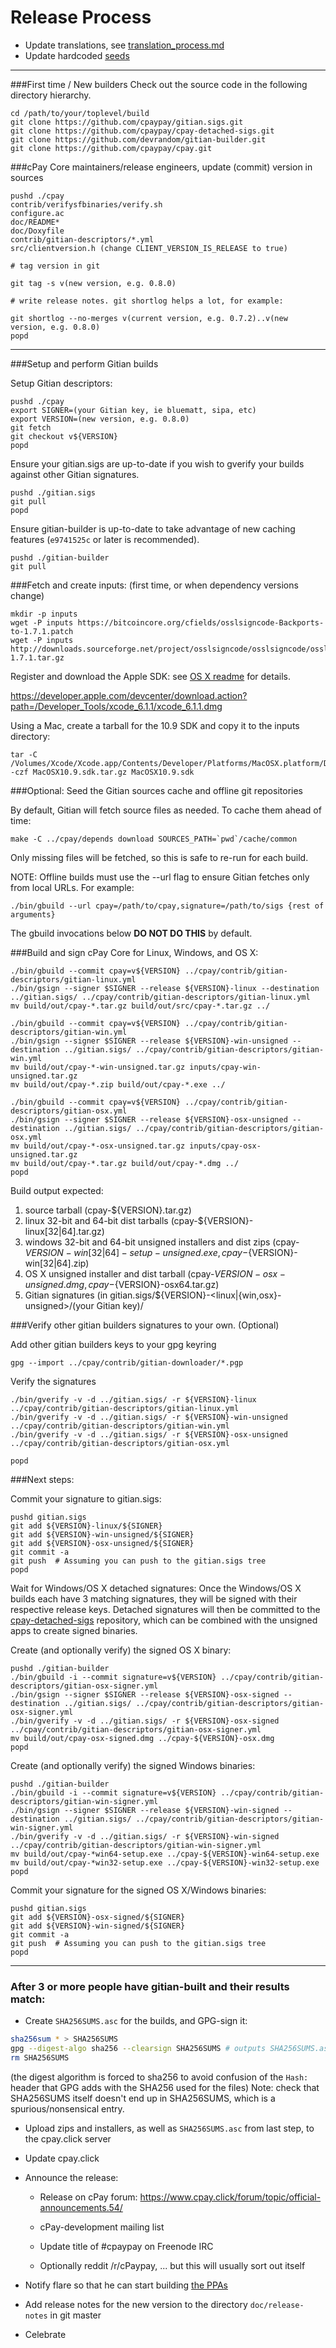 Release Process
====================

* Update translations, see [translation_process.md](https://github.com/cpaypay/cpay/blob/master/doc/translation_process.md#syncing-with-transifex)
* Update hardcoded [seeds](/contrib/seeds)

* * *

###First time / New builders
Check out the source code in the following directory hierarchy.

	cd /path/to/your/toplevel/build
	git clone https://github.com/cpaypay/gitian.sigs.git
	git clone https://github.com/cpaypay/cpay-detached-sigs.git
	git clone https://github.com/devrandom/gitian-builder.git
	git clone https://github.com/cpaypay/cpay.git

###cPay Core maintainers/release engineers, update (commit) version in sources

	pushd ./cpay
	contrib/verifysfbinaries/verify.sh
	configure.ac
	doc/README*
	doc/Doxyfile
	contrib/gitian-descriptors/*.yml
	src/clientversion.h (change CLIENT_VERSION_IS_RELEASE to true)

	# tag version in git

	git tag -s v(new version, e.g. 0.8.0)

	# write release notes. git shortlog helps a lot, for example:

	git shortlog --no-merges v(current version, e.g. 0.7.2)..v(new version, e.g. 0.8.0)
	popd

* * *

###Setup and perform Gitian builds

 Setup Gitian descriptors:

	pushd ./cpay
	export SIGNER=(your Gitian key, ie bluematt, sipa, etc)
	export VERSION=(new version, e.g. 0.8.0)
	git fetch
	git checkout v${VERSION}
	popd

  Ensure your gitian.sigs are up-to-date if you wish to gverify your builds against other Gitian signatures.

	pushd ./gitian.sigs
	git pull
	popd

  Ensure gitian-builder is up-to-date to take advantage of new caching features (`e9741525c` or later is recommended).

	pushd ./gitian-builder
	git pull

###Fetch and create inputs: (first time, or when dependency versions change)

	mkdir -p inputs
	wget -P inputs https://bitcoincore.org/cfields/osslsigncode-Backports-to-1.7.1.patch
	wget -P inputs http://downloads.sourceforge.net/project/osslsigncode/osslsigncode/osslsigncode-1.7.1.tar.gz

 Register and download the Apple SDK: see [OS X readme](README_osx.txt) for details.

 https://developer.apple.com/devcenter/download.action?path=/Developer_Tools/xcode_6.1.1/xcode_6.1.1.dmg

 Using a Mac, create a tarball for the 10.9 SDK and copy it to the inputs directory:

	tar -C /Volumes/Xcode/Xcode.app/Contents/Developer/Platforms/MacOSX.platform/Developer/SDKs/ -czf MacOSX10.9.sdk.tar.gz MacOSX10.9.sdk

###Optional: Seed the Gitian sources cache and offline git repositories

By default, Gitian will fetch source files as needed. To cache them ahead of time:

	make -C ../cpay/depends download SOURCES_PATH=`pwd`/cache/common

Only missing files will be fetched, so this is safe to re-run for each build.

NOTE: Offline builds must use the --url flag to ensure Gitian fetches only from local URLs. For example:
```
./bin/gbuild --url cpay=/path/to/cpay,signature=/path/to/sigs {rest of arguments}
```
The gbuild invocations below <b>DO NOT DO THIS</b> by default.

###Build and sign cPay Core for Linux, Windows, and OS X:

	./bin/gbuild --commit cpay=v${VERSION} ../cpay/contrib/gitian-descriptors/gitian-linux.yml
	./bin/gsign --signer $SIGNER --release ${VERSION}-linux --destination ../gitian.sigs/ ../cpay/contrib/gitian-descriptors/gitian-linux.yml
	mv build/out/cpay-*.tar.gz build/out/src/cpay-*.tar.gz ../

	./bin/gbuild --commit cpay=v${VERSION} ../cpay/contrib/gitian-descriptors/gitian-win.yml
	./bin/gsign --signer $SIGNER --release ${VERSION}-win-unsigned --destination ../gitian.sigs/ ../cpay/contrib/gitian-descriptors/gitian-win.yml
	mv build/out/cpay-*-win-unsigned.tar.gz inputs/cpay-win-unsigned.tar.gz
	mv build/out/cpay-*.zip build/out/cpay-*.exe ../

	./bin/gbuild --commit cpay=v${VERSION} ../cpay/contrib/gitian-descriptors/gitian-osx.yml
	./bin/gsign --signer $SIGNER --release ${VERSION}-osx-unsigned --destination ../gitian.sigs/ ../cpay/contrib/gitian-descriptors/gitian-osx.yml
	mv build/out/cpay-*-osx-unsigned.tar.gz inputs/cpay-osx-unsigned.tar.gz
	mv build/out/cpay-*.tar.gz build/out/cpay-*.dmg ../
	popd

  Build output expected:

  1. source tarball (cpay-${VERSION}.tar.gz)
  2. linux 32-bit and 64-bit dist tarballs (cpay-${VERSION}-linux[32|64].tar.gz)
  3. windows 32-bit and 64-bit unsigned installers and dist zips (cpay-${VERSION}-win[32|64]-setup-unsigned.exe, cpay-${VERSION}-win[32|64].zip)
  4. OS X unsigned installer and dist tarball (cpay-${VERSION}-osx-unsigned.dmg, cpay-${VERSION}-osx64.tar.gz)
  5. Gitian signatures (in gitian.sigs/${VERSION}-<linux|{win,osx}-unsigned>/(your Gitian key)/

###Verify other gitian builders signatures to your own. (Optional)

  Add other gitian builders keys to your gpg keyring

	gpg --import ../cpay/contrib/gitian-downloader/*.pgp

  Verify the signatures

	./bin/gverify -v -d ../gitian.sigs/ -r ${VERSION}-linux ../cpay/contrib/gitian-descriptors/gitian-linux.yml
	./bin/gverify -v -d ../gitian.sigs/ -r ${VERSION}-win-unsigned ../cpay/contrib/gitian-descriptors/gitian-win.yml
	./bin/gverify -v -d ../gitian.sigs/ -r ${VERSION}-osx-unsigned ../cpay/contrib/gitian-descriptors/gitian-osx.yml

	popd

###Next steps:

Commit your signature to gitian.sigs:

	pushd gitian.sigs
	git add ${VERSION}-linux/${SIGNER}
	git add ${VERSION}-win-unsigned/${SIGNER}
	git add ${VERSION}-osx-unsigned/${SIGNER}
	git commit -a
	git push  # Assuming you can push to the gitian.sigs tree
	popd

  Wait for Windows/OS X detached signatures:
	Once the Windows/OS X builds each have 3 matching signatures, they will be signed with their respective release keys.
	Detached signatures will then be committed to the [cpay-detached-sigs](https://github.com/cpaypay/cpay-detached-sigs) repository, which can be combined with the unsigned apps to create signed binaries.

  Create (and optionally verify) the signed OS X binary:

	pushd ./gitian-builder
	./bin/gbuild -i --commit signature=v${VERSION} ../cpay/contrib/gitian-descriptors/gitian-osx-signer.yml
	./bin/gsign --signer $SIGNER --release ${VERSION}-osx-signed --destination ../gitian.sigs/ ../cpay/contrib/gitian-descriptors/gitian-osx-signer.yml
	./bin/gverify -v -d ../gitian.sigs/ -r ${VERSION}-osx-signed ../cpay/contrib/gitian-descriptors/gitian-osx-signer.yml
	mv build/out/cpay-osx-signed.dmg ../cpay-${VERSION}-osx.dmg
	popd

  Create (and optionally verify) the signed Windows binaries:

	pushd ./gitian-builder
	./bin/gbuild -i --commit signature=v${VERSION} ../cpay/contrib/gitian-descriptors/gitian-win-signer.yml
	./bin/gsign --signer $SIGNER --release ${VERSION}-win-signed --destination ../gitian.sigs/ ../cpay/contrib/gitian-descriptors/gitian-win-signer.yml
	./bin/gverify -v -d ../gitian.sigs/ -r ${VERSION}-win-signed ../cpay/contrib/gitian-descriptors/gitian-win-signer.yml
	mv build/out/cpay-*win64-setup.exe ../cpay-${VERSION}-win64-setup.exe
	mv build/out/cpay-*win32-setup.exe ../cpay-${VERSION}-win32-setup.exe
	popd

Commit your signature for the signed OS X/Windows binaries:

	pushd gitian.sigs
	git add ${VERSION}-osx-signed/${SIGNER}
	git add ${VERSION}-win-signed/${SIGNER}
	git commit -a
	git push  # Assuming you can push to the gitian.sigs tree
	popd

-------------------------------------------------------------------------

### After 3 or more people have gitian-built and their results match:

- Create `SHA256SUMS.asc` for the builds, and GPG-sign it:
```bash
sha256sum * > SHA256SUMS
gpg --digest-algo sha256 --clearsign SHA256SUMS # outputs SHA256SUMS.asc
rm SHA256SUMS
```
(the digest algorithm is forced to sha256 to avoid confusion of the `Hash:` header that GPG adds with the SHA256 used for the files)
Note: check that SHA256SUMS itself doesn't end up in SHA256SUMS, which is a spurious/nonsensical entry.

- Upload zips and installers, as well as `SHA256SUMS.asc` from last step, to the cpay.click server

- Update cpay.click

- Announce the release:

  - Release on cPay forum: https://www.cpay.click/forum/topic/official-announcements.54/

  - cPay-development mailing list

  - Update title of #cpaypay on Freenode IRC

  - Optionally reddit /r/cPaypay, ... but this will usually sort out itself

- Notify flare so that he can start building [the PPAs](https://launchpad.net/~cpay.click/+archive/ubuntu/cpay)

- Add release notes for the new version to the directory `doc/release-notes` in git master

- Celebrate
